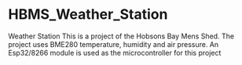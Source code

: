 # HBMS_Weather_Station
Weather Station
This is a project of the Hobsons Bay Mens Shed. The project uses BME280 temperature, humidity and air pressure.
An Esp32/8266 module is used as the microcontroller for this project

